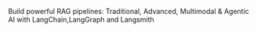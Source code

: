 Build powerful RAG pipelines: Traditional, Advanced, Multimodal & Agentic AI with LangChain,LangGraph and Langsmith <br>
